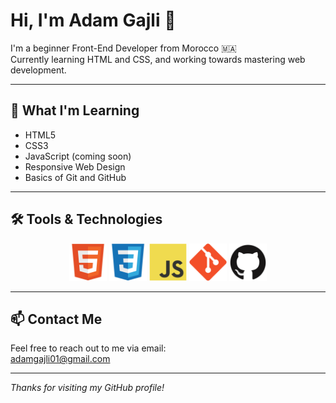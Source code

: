 # Hi, I'm Adam Gajli 👋

I'm a beginner Front-End Developer from Morocco 🇲🇦  
Currently learning HTML and CSS, and working towards mastering web development.

---

## 🧠 What I'm Learning

- HTML5  
- CSS3  
- JavaScript (coming soon)  
- Responsive Web Design  
- Basics of Git and GitHub  

---

## 🛠️ Tools & Technologies

<p align="center">
  <img src="https://github.com/devicons/devicon/blob/master/icons/html5/html5-original.svg" alt="HTML5" width="60" />
  <img src="https://github.com/devicons/devicon/blob/master/icons/css3/css3-original.svg" alt="CSS3" width="60" />
  <img src="https://github.com/devicons/devicon/blob/master/icons/javascript/javascript-original.svg" alt="JavaScript" width="60" />
  <img src="https://github.com/devicons/devicon/blob/master/icons/git/git-original.svg" alt="Git" width="60" />
  <img src="https://github.com/devicons/devicon/blob/master/icons/github/github-original.svg" alt="GitHub" width="60" />
</p>

---

## 📫 Contact Me

Feel free to reach out to me via email:  
[adamgajli01@gmail.com](mailto:adamgajli01@gmail.com)

---

*Thanks for visiting my GitHub profile!*
